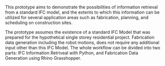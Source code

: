 This prototype aims to demonstrate the possibilities of information retrieval from a standard IFC model, and the extents to which this information can be utilized for several application areas such as fabrication, planning, and scheduling on construction sites.

The prototype assumes the existence of a standard IFC Model that was prepared for the hypothetical single storey residential project. Fabrication data generation including the robot motions, does not require any additional input other than this IFC Model. The whole workflow can be divided into two parts: IFC Information Retriveal with Python, and Fabrication Data Generation using Rhino Grasshopper.
